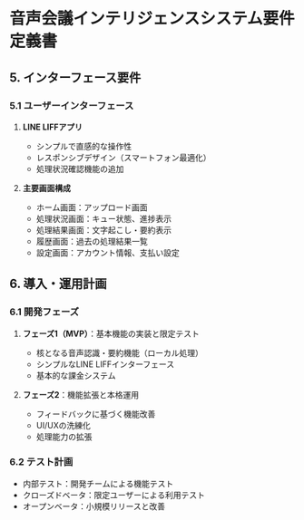 # 音声会議インテリジェンスシステム要件定義書

## 5. インターフェース要件
### 5.1 ユーザーインターフェース
1. **LINE LIFFアプリ**
   * シンプルで直感的な操作性
   * レスポンシブデザイン（スマートフォン最適化）
   * 処理状況確認機能の追加

2. **主要画面構成**
   * ホーム画面：アップロード画面
   * 処理状況画面：キュー状態、進捗表示
   * 処理結果画面：文字起こし・要約表示
   * 履歴画面：過去の処理結果一覧
   * 設定画面：アカウント情報、支払い設定

## 6. 導入・運用計画
### 6.1 開発フェーズ
1. **フェーズ1（MVP）**：基本機能の実装と限定テスト
   * 核となる音声認識・要約機能（ローカル処理）
   * シンプルなLINE LIFFインターフェース
   * 基本的な課金システム

2. **フェーズ2**：機能拡張と本格運用
   * フィードバックに基づく機能改善
   * UI/UXの洗練化
   * 処理能力の拡張

### 6.2 テスト計画
* 内部テスト：開発チームによる機能テスト
* クローズドベータ：限定ユーザーによる利用テスト
* オープンベータ：小規模リリースと改善
